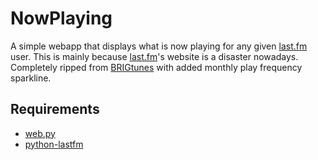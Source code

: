 # NowPlaying

A simple webapp that displays what is now playing for any given [last.fm][1]
user.  This is mainly because [last.fm][1]'s website is a disaster nowadays.
Completely ripped from [BRIGtunes][2] with added monthly play frequency sparkline.

## Requirements

* [web.py][3]
* [python-lastfm][4]

[1]: http://www.last.fm
[2]: http://www.flickr.com/photos/jwheare/5071607356/
[3]: http://webpy.org/
[4]: https://github.com/jc/python-lastfm
